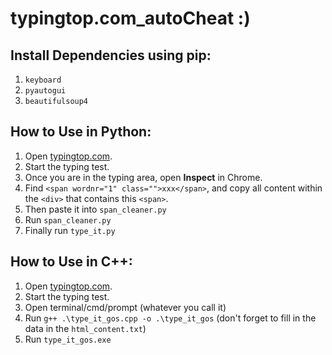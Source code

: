 # typingtop.com_autoCheat :)

## Install Dependencies using pip:
1. `keyboard`
2. `pyautogui`
3. `beautifulsoup4`

## How to Use in Python:
1. Open [typingtop.com](https://typingtop.com/).
2. Start the typing test.
3. Once you are in the typing area, open **Inspect** in Chrome.
4. Find `<span wordnr="1" class="">xxx</span>`, and copy all content within the `<div>` that contains this `<span>`.
5. Then paste it into `span_cleaner.py`
6. Run `span_cleaner.py`
7. Finally run `type_it.py`

## How to Use in C++:
1. Open [typingtop.com](https://typingtop.com/).
2. Start the typing test.
3. Open terminal/cmd/prompt (whatever you call it)
4. Run `g++ .\type_it_gos.cpp -o .\type_it_gos` (don't forget to fill in the data in the `html_content.txt`)
5. Run `type_it_gos.exe`
